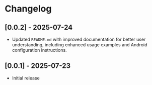 # Changelog

## [0.0.2] - 2025-07-24
- Updated `README.md` with improved documentation for better user understanding, including enhanced usage examples and Android configuration instructions.


## [0.0.1] - 2025-07-23
- Initial release 